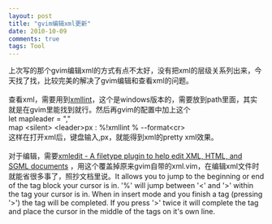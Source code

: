 ```yaml
---
layout: post
title: "gvim编辑xml更新"
date: 2010-10-09
comments: true
tags: Tool
---
```

上次写的那个gvim编辑xml的方式有点不太好，没有把xml的层级关系列出来，今天找了找，比较完美的解决了gvim编辑和查看xml的问题。<br /><br />查看xml，需要用到<a href="http://code.google.com/p/xmllint/">xmllint</a>，这个是windows版本的，需要放到path里面，其实就是在gvim里能找到就行。然后再gvim的配置中加上这个<br />let mapleader = ","<br />map &lt;silent&gt; &lt;leader&gt;px : %!xmllint % --format&lt;cr&gt;<br />这样在打开xml后，键盘输入,px，就能得到xml的pretty xml效果。<br /><br />对于编辑，需要<a href="http://www.vim.org/scripts/script.php?script_id=301">xmledit - A filetype plugin to help edit XML, HTML, and SGML documents</a> ，用这个覆盖掉原来gvim自带的xml.vim，在编辑xml文件时就能省很多事了，照抄文档里说。It allows you to jump to the beginning or end of the tag block your cursor is in. '%' will jump between '&lt;' and '&gt;' within the tag your cursor is in. When in insert mode and you finish a tag (pressing '&gt;') the tag will be completed. If you press '&gt;' twice it will complete the tag and place the cursor in the middle of the tags on it's own line. 